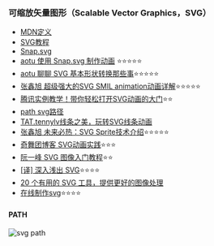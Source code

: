 
### 可缩放矢量图形（Scalable Vector Graphics，SVG）
  * [MDN定义](https://developer.mozilla.org/zh-CN/docs/Web/SVG)
  * [SVG教程](https://developer.mozilla.org/zh-CN/docs/Web/SVG/Tutorial)
  * [Snap.svg ](http://snapsvg.io/)
  * [aotu 使用 Snap.svg 制作动画](https://aotu.io/notes/2017/01/22/snapsvg/index.html) ⭐️⭐️⭐️⭐️️️⭐️️️
  * [aotu 聊聊 SVG 基本形状转换那些事](https://aotu.io/notes/2017/01/16/base-shapes-to-path/)⭐️⭐️⭐️⭐️️️⭐️️️
  * [张鑫旭 超级强大的SVG SMIL animation动画详解](https://www.zhangxinxu.com/wordpress/2014/08/so-powerful-svg-smil-animation/)⭐️⭐️⭐️⭐️️️⭐️️️
  * [腾讯实例教学！带你轻松打开SVG动画的大门](https://www.uisdc.com/tencent-svg-animation-design)⭐️️️⭐️️️
  * [path svg路径](https://developer.mozilla.org/zh-CN/docs/Web/SVG/Tutorial/Paths)
  * [TAT.tennylv线条之美，玩转SVG线条动画](http://www.alloyteam.com/2017/02/the-beauty-of-the-lines-break-lines-svg-animation/)
  * [张鑫旭 未来必热：SVG Sprite技术介绍](!https://www.zhangxinxu.com/wordpress/2014/07/introduce-svg-sprite-technology/)⭐️⭐️⭐️⭐️️️⭐️️️
  * [奇舞团博客 SVG动画实践](https://75team.com/post/svg-animation-in-action.html)⭐️⭐️️️⭐️️️
  * [阮一峰 SVG 图像入门教程](http://www.ruanyifeng.com/blog/2018/08/svg.html)⭐️️️⭐️️️
  * [[译] 深入浅出 SVG](https://juejin.im/post/5ad84f296fb9a045e8011be1)⭐️⭐️⭐️️️⭐️️️
  * [20 个有用的 SVG 工具，提供更好的图像处理](https://www.oschina.net/translate/20-useful-svg-tools-for-better-graphics)
  * [在线制作svg](https://editor.method.ac/)⭐️⭐️⭐️️️⭐️️️



#### PATH

![svg path](/../imgs/svgpath2.png)
